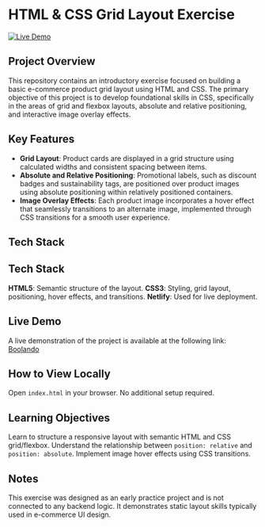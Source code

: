 # HTML & CSS Grid Layout Exercise

[![Live Demo](https://img.shields.io/badge/live-demo-brightgreen)](https://boolando-2.netlify.app/)

## Project Overview

This repository contains an introductory exercise focused on building a basic e-commerce product grid layout using HTML and CSS. The primary objective of this project is to develop foundational skills in CSS, specifically in the areas of grid and flexbox layouts, absolute and relative positioning, and interactive image overlay effects.

## Key Features

- **Grid Layout**: Product cards are displayed in a grid structure using calculated widths and consistent spacing between items.
- **Absolute and Relative Positioning**: Promotional labels, such as discount badges and sustainability tags, are positioned over product images using absolute positioning within relatively positioned containers.
- **Image Overlay Effects**: Each product image incorporates a hover effect that seamlessly transitions to an alternate image, implemented through CSS transitions for a smooth user experience.

## Tech Stack

## Tech Stack
**HTML5**: Semantic structure of the layout.
**CSS3**: Styling, grid layout, positioning, hover effects, and transitions.
**Netlify**: Used for live deployment.

## Live Demo

A live demonstration of the project is available at the following link:  
[Boolando](https://boolando-2.netlify.app/)

## How to View Locally
Open `index.html` in your browser. No additional setup required.

## Learning Objectives
Learn to structure a responsive layout with semantic HTML and CSS grid/flexbox.
Understand the relationship between `position: relative` and `position: absolute`.
Implement image hover effects using CSS transitions.

## Notes
This exercise was designed as an early practice project and is not connected to any backend logic. It demonstrates static layout skills typically used in e-commerce UI design.